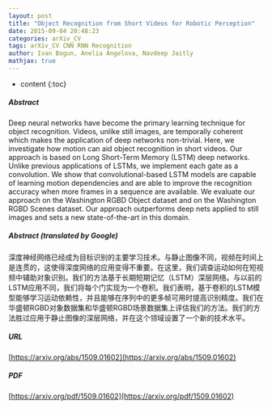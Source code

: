 ```yaml
---
layout: post
title: "Object Recognition from Short Videos for Robotic Perception"
date: 2015-09-04 20:48:23
categories: arXiv_CV
tags: arXiv_CV CNN RNN Recognition
author: Ivan Bogun, Anelia Angelova, Navdeep Jaitly
mathjax: true
---
```


* content
{:toc}

##### Abstract
Deep neural networks have become the primary learning technique for object recognition. Videos, unlike still images, are temporally coherent which makes the application of deep networks non-trivial. Here, we investigate how motion can aid object recognition in short videos. Our approach is based on Long Short-Term Memory (LSTM) deep networks. Unlike previous applications of LSTMs, we implement each gate as a convolution. We show that convolutional-based LSTM models are capable of learning motion dependencies and are able to improve the recognition accuracy when more frames in a sequence are available. We evaluate our approach on the Washington RGBD Object dataset and on the Washington RGBD Scenes dataset. Our approach outperforms deep nets applied to still images and sets a new state-of-the-art in this domain.

##### Abstract (translated by Google)
深度神经网络已经成为目标识别的主要学习技术。与静止图像不同，视频在时间上是连贯的，这使得深度网络的应用变得不重要。在这里，我们调查运动如何在短视频中辅助对象识别。我们的方法基于长期短期记忆（LSTM）深层网络。与以前的LSTM应用不同，我们将每个门实现为一个卷积。我们表明，基于卷积的LSTM模型能够学习运动依赖性，并且能够在序列中的更多帧可用时提高识别精度。我们在华盛顿RGBD对象数据集和华盛顿RGBD场景数据集上评估我们的方法。我们的方法胜过应用于静止图像的深层网络，并在这个领域设置了一个新的技术水平。

##### URL
[https://arxiv.org/abs/1509.01602](https://arxiv.org/abs/1509.01602)

##### PDF
[https://arxiv.org/pdf/1509.01602](https://arxiv.org/pdf/1509.01602)

